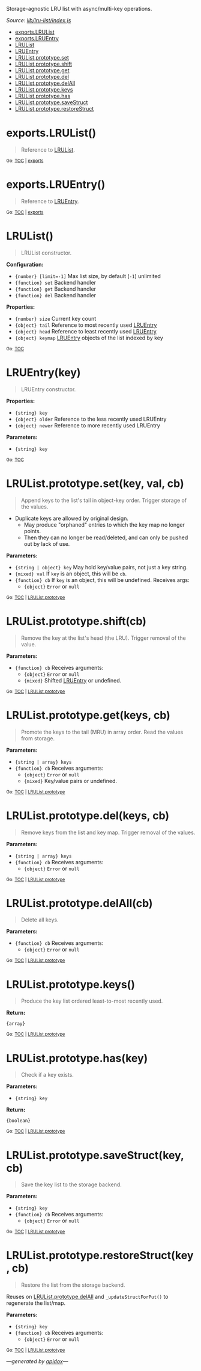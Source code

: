 Storage-agnostic LRU list with async/multi-key operations.

_Source: [lib/lru-list/index.js](../lib/lru-list/index.js)_

<a name="tableofcontents"></a>

- <a name="toc_exports"></a>[exports.LRUList](#exportslrulist)
- [exports.LRUEntry](#exportslruentry)
- <a name="toc_lrulist"></a>[LRUList](#lrulist)
- [LRUEntry](#lruentrykey)
- <a name="toc_lrulistprototype"></a>[LRUList.prototype.set](#lrulistprototypesetkey-val-cb)
- [LRUList.prototype.shift](#lrulistprototypeshiftcb)
- [LRUList.prototype.get](#lrulistprototypegetkeys-cb)
- [LRUList.prototype.del](#lrulistprototypedelkeys-cb)
- [LRUList.prototype.delAll](#lrulistprototypedelallcb)
- [LRUList.prototype.keys](#lrulistprototypekeys)
- [LRUList.prototype.has](#lrulistprototypehaskey)
- [LRUList.prototype.saveStruct](#lrulistprototypesavestructkey-cb)
- [LRUList.prototype.restoreStruct](#lrulistprototyperestorestructkey-cb)

<a name="exports"></a>

# exports.LRUList()

> Reference to [LRUList](#lrulist).

<sub>Go: [TOC](#tableofcontents) | [exports](#toc_exports)</sub>

# exports.LRUEntry()

> Reference to [LRUEntry](#lruentrykey).

<sub>Go: [TOC](#tableofcontents) | [exports](#toc_exports)</sub>

# LRUList()

> LRUList constructor.

**Configuration:**

- `{number} [limit=-1]` Max list size, by default (`-1`) unlimited
- `{function} set` Backend handler
- `{function} get` Backend handler
- `{function} del` Backend handler

**Properties:**

- `{number} size` Current key count
- `{object} tail` Reference to most recently used [LRUEntry](#lruentrykey)
- `{object} head` Reference to least recently used [LRUEntry](#lruentrykey)
- `{object} keymap` [LRUEntry](#lruentrykey) objects of the list indexed by key

<sub>Go: [TOC](#tableofcontents)</sub>

# LRUEntry(key)

> LRUEntry constructor.

**Properties:**

- `{string} key`
- `{object} older` Reference to the less recently used LRUEntry
- `{object} newer` Reference to more recently used LRUEntry

**Parameters:**

- `{string} key`

<sub>Go: [TOC](#tableofcontents)</sub>

<a name="lrulistprototype"></a>

# LRUList.prototype.set(key, val, cb)

> Append keys to the list's tail in object-key order. Trigger storage of the values.

- Duplicate keys are allowed by original design.
  - May produce "orphaned" entries to which the key map no longer points.
  - Then they can no longer be read/deleted, and can only be pushed out by lack of use.

**Parameters:**

- `{string | object} key` May hold key/value pairs, not just a key string.
- `{mixed} val` If `key` is an object, this will be `cb`.
- `{function} cb` If `key` is an object, this will be undefined. Receives args:
  - `{object}` `Error` or `null`

<sub>Go: [TOC](#tableofcontents) | [LRUList.prototype](#toc_lrulistprototype)</sub>

# LRUList.prototype.shift(cb)

> Remove the key at the list's head (the LRU). Trigger removal of the value.

**Parameters:**

- `{function} cb` Receives arguments:
  - `{object}` `Error` or `null`
  - `{mixed}` Shifted [LRUEntry](#lruentrykey) or undefined.

<sub>Go: [TOC](#tableofcontents) | [LRUList.prototype](#toc_lrulistprototype)</sub>

# LRUList.prototype.get(keys, cb)

> Promote the keys to the tail (MRU) in array order. Read the values from storage.

**Parameters:**

- `{string | array} keys`
- `{function} cb` Receives arguments:
  - `{object}` `Error` or `null`
  - `{mixed}` Key/value pairs or undefined.

<sub>Go: [TOC](#tableofcontents) | [LRUList.prototype](#toc_lrulistprototype)</sub>

# LRUList.prototype.del(keys, cb)

> Remove keys from the list and key map. Trigger removal of the values.

**Parameters:**

- `{string | array} keys`
- `{function} cb` Receives arguments:
  - `{object}` `Error` or `null`

<sub>Go: [TOC](#tableofcontents) | [LRUList.prototype](#toc_lrulistprototype)</sub>

# LRUList.prototype.delAll(cb)

> Delete all keys.

**Parameters:**

- `{function} cb` Receives arguments:
  - `{object}` `Error` or `null`

<sub>Go: [TOC](#tableofcontents) | [LRUList.prototype](#toc_lrulistprototype)</sub>

# LRUList.prototype.keys()

> Produce the key list ordered least-to-most recently used.

**Return:**

`{array}`

<sub>Go: [TOC](#tableofcontents) | [LRUList.prototype](#toc_lrulistprototype)</sub>

# LRUList.prototype.has(key)

> Check if a key exists.

**Parameters:**

- `{string} key`

**Return:**

`{boolean}`

<sub>Go: [TOC](#tableofcontents) | [LRUList.prototype](#toc_lrulistprototype)</sub>

# LRUList.prototype.saveStruct(key, cb)

> Save the key list to the storage backend.

**Parameters:**

- `{string} key`
- `{function} cb` Receives arguments:
  - `{object}` `Error` or `null`

<sub>Go: [TOC](#tableofcontents) | [LRUList.prototype](#toc_lrulistprototype)</sub>

# LRUList.prototype.restoreStruct(key, cb)

> Restore the list from the storage backend.

Reuses on [LRUList.prototype.delAll](#lrulistprototypedelallcb) and `_updateStructForPut()` to regenerate the list/map.

**Parameters:**

- `{string} key`
- `{function} cb` Receives arguments:
  - `{object}` `Error` or `null`

<sub>Go: [TOC](#tableofcontents) | [LRUList.prototype](#toc_lrulistprototype)</sub>

_&mdash;generated by [apidox](https://github.com/codeactual/apidox)&mdash;_
